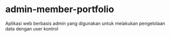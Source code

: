 # admin-member-portfolio
Aplikasi web berbasis admin yang digunakan untuk melakukan pengelolaan data dengan user kontrol
